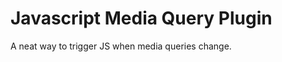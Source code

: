 Javascript Media Query Plugin
===============================

A neat way to trigger JS when media queries change.